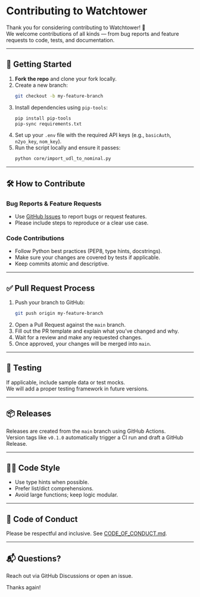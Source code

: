 # Contributing to Watchtower

Thank you for considering contributing to Watchtower! 🎉  
We welcome contributions of all kinds — from bug reports and feature requests to code, tests, and documentation.

---

## 🚀 Getting Started

1. **Fork the repo** and clone your fork locally.
2. Create a new branch:  
   ```bash
   git checkout -b my-feature-branch
   ```
3. Install dependencies using `pip-tools`:
   ```bash
   pip install pip-tools
   pip-sync requirements.txt
   ```
4. Set up your `.env` file with the required API keys (e.g., `basicAuth`, `n2yo_key`, `nom_key`).
5. Run the script locally and ensure it passes:
   ```bash
   python core/import_udl_to_nominal.py
   ```

---

## 🛠️ How to Contribute

### Bug Reports & Feature Requests
- Use [GitHub Issues](https://github.com/tarunprakash2468/watchtower/issues) to report bugs or request features.
- Please include steps to reproduce or a clear use case.

### Code Contributions
- Follow Python best practices (PEP8, type hints, docstrings).
- Make sure your changes are covered by tests if applicable.
- Keep commits atomic and descriptive.

---

## ✅ Pull Request Process

1. Push your branch to GitHub:
   ```bash
   git push origin my-feature-branch
   ```
2. Open a Pull Request against the `main` branch.
3. Fill out the PR template and explain what you’ve changed and why.
4. Wait for a review and make any requested changes.
5. Once approved, your changes will be merged into `main`.

---

## 🧪 Testing

If applicable, include sample data or test mocks.  
We will add a proper testing framework in future versions.

---

## 📦 Releases

Releases are created from the `main` branch using GitHub Actions.  
Version tags like `v0.1.0` automatically trigger a CI run and draft a GitHub Release.

---

## 🧑‍💻 Code Style

- Use type hints when possible.
- Prefer list/dict comprehensions.
- Avoid large functions; keep logic modular.

---

## 🙏 Code of Conduct

Please be respectful and inclusive. See [CODE_OF_CONDUCT.md](CODE_OF_CONDUCT.md).

---

## 📬 Questions?

Reach out via GitHub Discussions or open an issue.

Thanks again!
